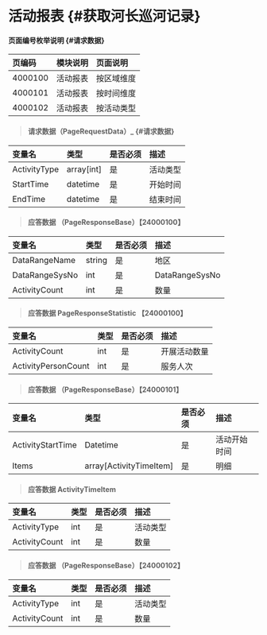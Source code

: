 # 活动报表 {#获取河长巡河记录}

#### 页面编号枚举说明 {#请求数据}

| 页编码 | 模块说明 | 页面说明 |
| :--- | :--- | :--- |
| 4000100 | 活动报表 | 按区域维度 |
| 4000101 | 活动报表 | 按时间维度 |
| 4000102 | 活动报表 | 按活动类型 |



> #### 请求数据（PageRequestData）_ {#请求数据}

| 变量名 | 类型 | 是否必须 | 描述 |
| :--- | :--- | :--- | :--- |
| ActivityType|array[int] | 是 | 活动类型 |
| StartTime| datetime| 是 | 开始时间 |
| EndTime| datetime| 是 | 结束时间 |

> #### 应答数据 （PageResponseBase）【24000100】

| 变量名 | 类型 | 是否必须 | 描述 |
| :--- | :--- | :--- | :--- |
| DataRangeName| string | 是 | 地区 |
| DataRangeSysNo| int | 是 | DataRangeSysNo |
| ActivityCount| int | 是 | 数量|


> #### 应答数据 PageResponseStatistic 【24000100】

| 变量名 | 类型 | 是否必须 | 描述 |
| :--- | :--- | :--- | :--- |
| ActivityCount| int | 是 | 开展活动数量|
| ActivityPersonCount| int | 是 | 服务人次|


> #### 应答数据 （PageResponseBase）【24000101】

| 变量名 | 类型 | 是否必须 | 描述 |
| :--- | :--- | :--- | :--- |
| ActivityStartTime| Datetime| 是 | 活动开始时间|
| Items| array[ActivityTimeItem] | 是 | 明细|

> #### 应答数据 ActivityTimeItem

| 变量名 | 类型 | 是否必须 | 描述 |
| :--- | :--- | :--- | :--- |
| ActivityType| int| 是 | 活动类型 |
| ActivityCount| int | 是 | 数量|

> #### 应答数据 （PageResponseBase）【24000102】

| 变量名 | 类型 | 是否必须 | 描述 |
| :--- | :--- | :--- | :--- |
| ActivityType| int| 是 | 活动类型|
| ActivityCount| int | 是 | 数量|






